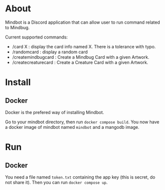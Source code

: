 # About

Mindbot is a Discord application that can allow user to run command related to Mindbug.

Current supported commands:

- /card X : display the card info named X. There is a tolerance with typo.
- /randomcard : display a random card
- /createmindbugcard : Create a Mindbug Card with a given Artwork.
- /createcreaturecard : Create a Creature Card with a given Artwork.

# Install

## Docker

Docker is the prefered way of installing Mindbot.

Go to your mindbot directory, then run `docker compose build`.
You now have a docker image of mindbot named `mindbot` and a mangodb image.

# Run

## Docker

You need a file named `token.txt` containing the app key (this is secret, do not share it).
Then you can run `docker compose up`.